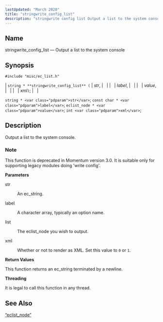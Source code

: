 ```yaml
---
lastUpdated: "March 2020"
title: "stringwrite_config_list"
description: "stringwrite config list Output a list to the system console string stringwrite config list str label value xml string str const char label eclist node value int xml Output a list to the system console This function is deprecated in Momentum version 3 0 It is suitable only for supporting..."
---
```


<a name="apis.stringwrite_config_list"></a> 
## Name

stringwrite_config_list — Output a list to the system console

## Synopsis

`#include "misc/ec_list.h"`

| `string * **stringwrite_config_list** (` | <var class="pdparam">str</var>, |   |
|   | <var class="pdparam">label</var>, |   |
|   | <var class="pdparam">value</var>, |   |
|   | <var class="pdparam">xml</var>`)`; |   |

`string * <var class="pdparam">str</var>`;
`const char * <var class="pdparam">label</var>`;
`eclist_node * <var class="pdparam">value</var>`;
`int <var class="pdparam">xml</var>`;<a name="idp63091232"></a> 
## Description

Output a list to the system console.

### Note

This function is deprecated in Momentum version 3.0\. It is suitable only for supporting legacy modules doing 'write config'.

**<a name="idp63093488"></a> Parameters**

<dl class="variablelist">

<dt>str</dt>

<dd>

An ec_string.

</dd>

<dt>label</dt>

<dd>

A character array, typically an option name.

</dd>

<dt>list</dt>

<dd>

The eclist_node you wish to output.

</dd>

<dt>xml</dt>

<dd>

Whether or not to render as XML. Set this value to `0` or `1`.

</dd>

</dl>

**<a name="idp63102656"></a> Return Values**

This function returns an ec_string terminated by a newline.

**<a name="idp63103600"></a> Threading**

It is legal to call this function in any thread.

<a name="idp63104704"></a> 
## See Also

[“eclist_node”](/momentum/3/3-api/structs-eclist-node)